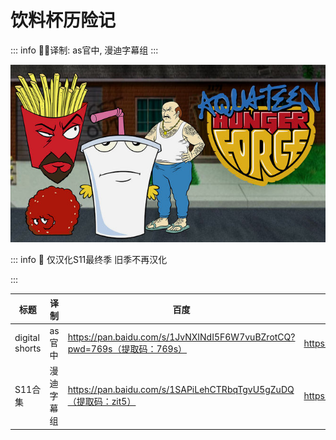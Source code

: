# 饮料杯历险记

::: info
✍🏻译制: as官中, 漫迪字幕组
:::

![3955541.jpg](3955541.jpg)

::: info
🍟 仅汉化S11最终季 旧季不再汉化

:::

| 标题 | 译制 | 百度 | 阿里 | MDpan |
| --- | --- | --- | --- | --- |
| digital shorts | as官中 | https://pan.baidu.com/s/1JvNXINdI5F6W7vuBZrotCQ?pwd=769s（提取码：769s） | https://www.aliyundrive.com/s/LGDG1LhQ9QT | https://mdpan.tk/%E9%A5%AE%E6%96%99%E6%9D%AF%E5%8E%86%E9%99%A9%E8%AE%B0 |
| S11合集 | 漫迪字幕组 | https://pan.baidu.com/s/1SAPiLehCTRbqTgvU5gZuDQ（提取码：zit5） | https://www.aliyundrive.com/s/LGDG1LhQ9QT | https://mdpan.tk/%E9%A5%AE%E6%96%99%E6%9D%AF%E5%8E%86%E9%99%A9%E8%AE%B0 |
